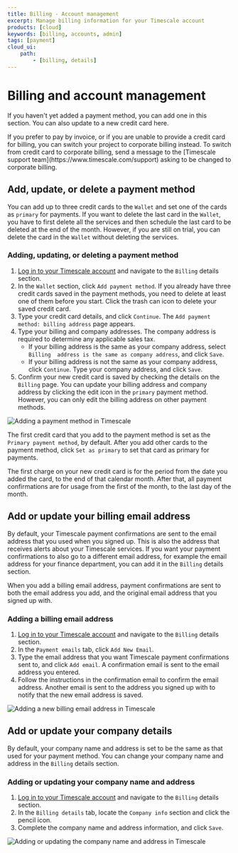 ```yaml
---
title: Billing - Account management
excerpt: Manage billing information for your Timescale account
products: [cloud]
keywords: [billing, accounts, admin]
tags: [payment]
cloud_ui:
    path:
        - [billing, details]
---
```


# Billing and account management

If you haven't yet added a payment method, you can add one in this section. You
can also update to a new credit card here.

<Highlight type="important">
If you prefer to pay by invoice, or if you are unable to provide a credit card
for billing, you can switch your project to corporate billing instead. To switch
from credit card to corporate billing, send a message to the
[Timescale support team](https://www.timescale.com/support)
asking to be changed to corporate billing.
</Highlight>

## Add, update, or delete a payment method

You can add up to three credit cards to the `Wallet` and set one of the cards as
`primary` for payments. If you want to delete the last card in the `Wallet`, you
have to first delete all the services and then schedule the last card to be
deleted at the end of the month. However, if you are still on trial, you can
delete the card in the `Wallet` without deleting the services.

<Procedure>

### Adding, updating, or deleting a payment method

1.  [Log in to your Timescale account][cloud-login] and navigate to
    the `Billing` details section.
1.  In the `Wallet` section, click `Add payment method`. If you already have
    three credit cards saved in the payment methods, you need to delete at least
    one of them before you start. Click the trash can icon to delete your saved
    credit card.
1.  Type your credit card details, and click `Continue`.
    The `Add payment method: billing address` page appears.
1.  Type your billing and company addresses. The company address is
    required to determine any applicable sales tax.
    *   If your billing address is the same as your company address, select
      `Billing  address is the same as company address`, and click `Save`.
    *   If your billing address is not the same as your company address, click
      `Continue`. Type your company address, and click `Save`.
1.  Confirm your new credit card is saved by checking the details on the
    `Billing` page.
    You can update your billing address and company address by clicking the edit
    icon in the `primary` payment method. However, you can only edit the billing
    address on other payment methods.

<img class="main-content__illustration" src="https://s3.amazonaws.com/assets.timescale.com/docs/images/tsc-add-creditcard.png" alt="Adding a payment method in Timescale"/>

</Procedure>

The first credit card that you add to the payment method is set as the `Primary
payment method`, by default. After you add other cards to the payment method,
click `Set as primary` to set that card as primary for payments.

<Highlight type="note">
The first charge on your new credit card is for the period from the date you
added the card, to the end of that calendar month. After that, all payment
confirmations are for usage from the first of the month, to the last day of the
month.
</Highlight>

## Add or update your billing email address

By default, your Timescale payment confirmations are sent to the email
address that you used when you signed up. This is also the address that receives
alerts about your Timescale services. If you want your payment
confirmations to also go to a different email address, for example the email
address for your finance department, you can add it in the `Billing` details
section.

<Highlight type="note">
When you add a billing email address, payment confirmations are sent to both the
email address you add, and the original email address that you signed up with.
</Highlight>

<Procedure>

### Adding a billing email address

1.  [Log in to your Timescale account][cloud-login] and navigate to
    the `Billing` details section.
1.  In the `Payment emails` tab, click `Add New Email`.
1.  Type the email address that you want Timescale payment confirmations
    sent to, and click `Add email`. A confirmation email is sent to the email
    address you entered.
1.  Follow the instructions in the confirmation email to confirm the email
    address. Another email is sent to the address you signed up with to notify
    that the new email address is saved.

<img class="main-content__illustration" src="https://s3.amazonaws.com/assets.timescale.com/docs/images/tsc-add-billing-email.png" alt="Adding a new billing email address in Timescale"/>

</Procedure>

## Add or update your company details

By default, your company name and address is set to be the same as that used for
your payment method. You can change your company name and address in the
`Billing` details section.

<Procedure>

### Adding or updating your company name and address

1.  [Log in to your Timescale account][cloud-login] and navigate to
    the `Billing` details section.
1.  In the `Billing details` tab, locate the `Company info` section and click
    the pencil icon.
1.  Complete the company name and address information, and click `Save`.

<img class="main-content__illustration" src="https://s3.amazonaws.com/assets.timescale.com/docs/images/tsc_edit_companyinfo.png" alt="Adding or updating the company name and address in Timescale"/>

</Procedure>

[cloud-login]: https://console.cloud.timescale.com/

